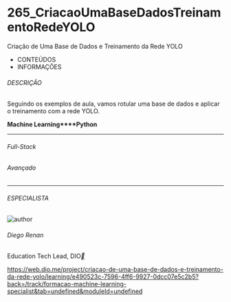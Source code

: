 # 265_CriacaoUmaBaseDadosTreinamentoRedeYOLO
Criação de Uma Base de Dados e Treinamento da Rede YOLO



- CONTEÚDOS
- INFORMAÇÕES

###### DESCRIÇÃO

Seguindo os exemplos de aula, vamos rotular uma base de dados e aplicar o treinamento com a rede YOLO.

**Machine Learning****Python**

------

###### Full-Stack

###### Avançado

------

###### ESPECIALISTA

![author](https://hermes.dio.me/users/author/photos/a1259dd0-1a01-4683-a349-e988155df17b.jpg)

###### Diego Renan

Education Tech Lead, DIO[**](https://www.linkedin.com/in/diego-renan-bruno-48194484/)



https://web.dio.me/project/criacao-de-uma-base-de-dados-e-treinamento-da-rede-yolo/learning/e490523c-7596-4ff6-9927-0dcc07e5c2b5?back=/track/formacao-machine-learning-specialist&tab=undefined&moduleId=undefined
